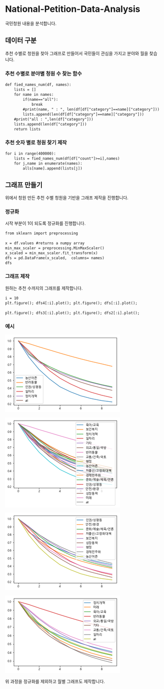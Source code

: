 # National-Petition-Data-Analysis
국민청원 내용을 분석합니다.

## 데이터 구분
추천 수별로 청원을 찾아 그래프로 만들어서 국민들이 관심을 가지고 분야와 월을 찾습니다. 

### 추천 수별로 분야별 청원 수 찾는 함수
```
def fied_names_num(df, names):
    lists = []
    for name in names:
        if(name=="all"):
            break
        #print(name, " : ", len(df[df["category"]==name]["category"]))
        lists.append(len(df[df["category"]==name]["category"]))
    #print("all : ",len(df["category"]))
    lists.append(len(df["category"]))
    return lists
```

### 추천 숫자 별로 청원 찾기 제작
```
for i in range(400000):
    lists = fied_names_num(df[df["count"]>=i],names)
    for j,name in enumerate(names):
        alls[name].append(lists[j])
```


## 그래프 만들기 
 위에서 청원 만든 추천 수별 청원을 기반을 그래프 제작을 진행합니다.

### 정규화
 시작 부분이 1이 되도록 정규화를 진행합니다. 
```
from sklearn import preprocessing

x = df.values #returns a numpy array
min_max_scaler = preprocessing.MinMaxScaler()
x_scaled = min_max_scaler.fit_transform(x)
dfs = pd.DataFrame(x_scaled,  columns= names)
dfs
```
### 그래프 제작
 원하는 추천 수까지의 그래프를 제작합니다.  
```
i = 10
plt.figure(); dfs4[:i].plot(); plt.figure(); dfs[:i].plot();

plt.figure(); dfs3[:i].plot(); plt.figure(); dfs2[:i].plot();
```

### 예시 
![](images/graph_important.png)

![](images/graph_all.png)

![](images/graph_half1.png)

![](images/graph_half2.png)

위 과정을 정규화를 제외하고 월별 그래프도 제작합니다.